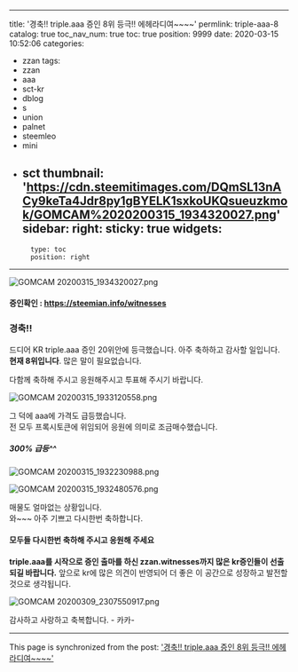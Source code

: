 
---
title: '경축!!  triple.aaa 증인 8위 등극!! 에헤라디여~~~~'
permlink: triple-aaa-8
catalog: true
toc_nav_num: true
toc: true
position: 9999
date: 2020-03-15 10:52:06
categories:
- zzan
tags:
- zzan
- aaa
- sct-kr
- dblog
- s
- union
- palnet
- steemleo
- mini
- sct
thumbnail: 'https://cdn.steemitimages.com/DQmSL13nACy9keTa4Jdr8py1gBYELK1sxkoUKQsueuzkmok/GOMCAM%2020200315_1934320027.png'
sidebar:
    right:
        sticky: true
widgets:
    -
        type: toc
        position: right
---


![GOMCAM 20200315_1934320027.png](https://cdn.steemitimages.com/DQmSL13nACy9keTa4Jdr8py1gBYELK1sxkoUKQsueuzkmok/GOMCAM%2020200315_1934320027.png)

#### 증인확인 : https://steemian.info/witnesses

### 경축!! 
드디어 KR triple.aaa 증인 20위안에 등극했습니다. 
아주 축하하고 감사할 일입니다. 
**현재 8위입니다**.   많은 말이 필요없습니다.

다함께 축하해 주시고 응원해주시고 투표해 주시기 바랍니다. 

![GOMCAM 20200315_1933120558.png](https://cdn.steemitimages.com/DQmbbsMg9Pt93rLoTqJXrm5R9AgtCwwM6zLhraHiCm8QGgQ/GOMCAM%2020200315_1933120558.png)

그 덕에  aaa에 가격도 급등했습니다.  
전 모두 프록시토큰에 위임되어 응원에 의미로 조금매수했습니다. 

##### 300% 급등^^

![GOMCAM 20200315_1932230988.png](https://cdn.steemitimages.com/DQmfHF8C8cN6AcAB6kQeesuMLDXR1hTYtDbLdmyk1hwL4Tq/GOMCAM%2020200315_1932230988.png)

![GOMCAM 20200315_1932480576.png](https://cdn.steemitimages.com/DQmSr1wx3VxPjHZkwx2pX5FnHJskyEaWvdTF7UemhwsCtU1/GOMCAM%2020200315_1932480576.png)

매물도 얼마없는 상황입니다.  
와~~~  아주 기쁘고 다시한번 축하합니다. 

#### 모두들 다시한번 축하해 주시고 응원해 주세요

**triple.aaa를 시작으로   증인 출마를 하신 zzan.witnesses까지 
많은 kr증인들이 선출되길 바랍니다.** 
앞으로 kr에 많은 의견이 반영되어 더 좋은 이 공간으로
성장하고 발전할 것으로 생각됩니다. 

![GOMCAM 20200309_2307550917.png](https://cdn.steemitimages.com/DQmarcVrTWgXw7pHsVAR8FHgjuANKVGHBeUw2fuz87KDapT/GOMCAM%2020200309_2307550917.png)

감사하고 사랑하고 축복합니다.  - 카카-

- - -

This page is synchronized from the post: ['경축!!  triple.aaa 증인 8위 등극!! 에헤라디여~~~~'](https://steemit.com/@kibumh/triple-aaa-8)
